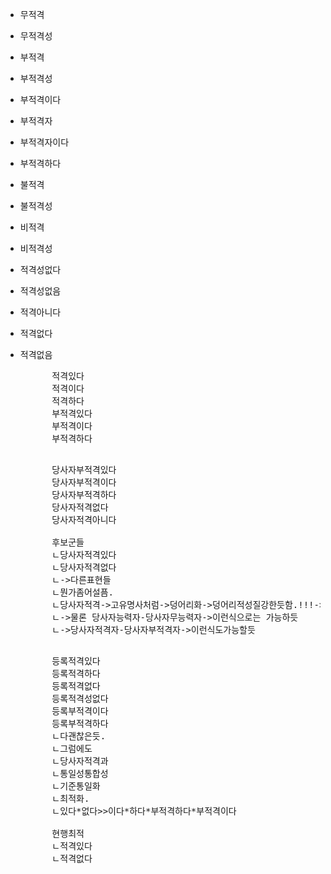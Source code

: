 - 무적격
- 무적격성
- 부적격
- 부적격성
- 부적격이다
- 부적격자
- 부적격자이다
- 부적격하다
- 불적격
- 불적격성
- 비적격
- 비적격성
- 적격성없다
- 적격성없음
- 적격아니다
- 적격없다
- 적격없음



    <pre>
        적격있다
        적격이다
        적격하다
        부적격있다
        부적격이다
        부적격하다
    </pre>
    <pre>
        당사자부적격있다
        당사자부적격이다
        당사자부적격하다
        당사자적격없다
        당사자적격아니다
        
        후보군들
        ㄴ당사자적격있다
        ㄴ당사자적격없다
        ㄴ->다른표현들
        ㄴ뭔가좀어설픔.
        ㄴ당사자적격->고유명사처럼->덩어리화->덩어리적성질강한듯함.!!!->그래서 비집고 들어가서넣으면-.뭔가어설픔.
        ㄴ->물론 당사자능력자-당사자무능력자->이런식으로는 가능하듯
        ㄴ->당사자적격자-당사자부적격자->이런식도가능할듯
    </pre>
    <pre>
        등록적격있다
        등록적격하다
        등록적격없다
        등록적격성없다
        등록부적격이다
        등록부적격하다
        ㄴ다괜찮은듯.
        ㄴ그럼에도
        ㄴ당사자적격과
        ㄴ통일성통합성
        ㄴ기준통일화
        ㄴ최적화.
        ㄴ있다*없다>>이다*하다*부적격하다*부적격이다

        현행최적
        ㄴ적격있다
        ㄴ적격없다
    </pre>
    